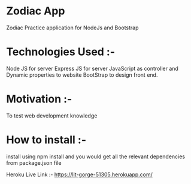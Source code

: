 # Zodiac App
Zodiac Practice application for NodeJs and Bootstrap 

# Technologies Used :-
Node JS for server
Express JS for server
JavaScript as controller and Dynamic properties to website
BootStrap to design front end.

# Motivation :-
To test web development knowledge

# How to install :-
install using npm install and you would get all the relevant dependencies from package.json file

Heroku Live Link :- https://lit-gorge-51305.herokuapp.com/

